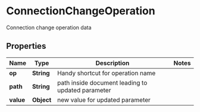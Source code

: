 

# ConnectionChangeOperation

Connection change operation data

## Properties

| Name | Type | Description | Notes |
|------------ | ------------- | ------------- | -------------|
|**op** | **String** | Handy shortcut for operation name |  |
|**path** | **String** | path inside document leading to updated parameter |  |
|**value** | **Object** | new value for updated parameter |  |




